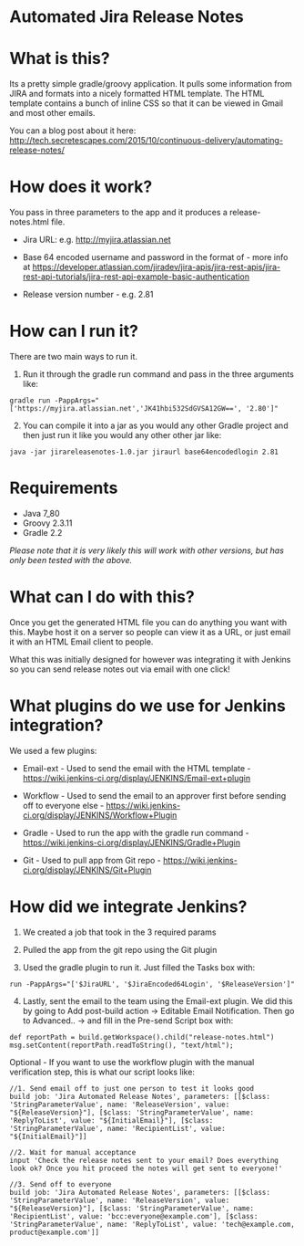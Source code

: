 # Automated Jira Release Notes

# What is this?

Its a pretty simple gradle/groovy application. It pulls some information from JIRA and formats into a nicely formatted HTML template. The HTML template contains a bunch of inline CSS so that it can be viewed in Gmail and most other emails.

You can a blog post about it here:
http://tech.secretescapes.com/2015/10/continuous-delivery/automating-release-notes/

# How does it work?

You pass in three parameters to the app and it produces a release-notes.html file.
* Jira URL: e.g. http://myjira.atlassian.net

* Base 64 encoded username and password in the format of <username password> - more info at https://developer.atlassian.com/jiradev/jira-apis/jira-rest-apis/jira-rest-api-tutorials/jira-rest-api-example-basic-authentication

* Release version number - e.g. 2.81

# How can I run it?

There are two main ways to run it.

1. Run it through the gradle run command and pass in the three arguments like:

```
gradle run -PappArgs="['https://myjira.atlassian.net','JK41hbi532SdGVSA12GW==', '2.80']"
```

2. You can compile it into a jar as you would any other Gradle project and then just run it like you would any other other jar like:
 
``` 
java -jar jirareleasenotes-1.0.jar jiraurl base64encodedlogin 2.81
```

# Requirements

* Java 7_80
* Groovy 2.3.11
* Gradle 2.2

*Please note that it is very likely this will work with other versions, but has only been tested with the above.*

# What can I do with this?

Once you get the generated HTML file you can do anything you want with this. Maybe host it on a server so people can view it as a URL, or just email it with an HTML Email client to people. 

What this was initially designed for however was integrating it with Jenkins so you can send release notes out via email with one click!

# What plugins do we use for Jenkins integration?

We used a few plugins:
* Email-ext - Used to send the email with the HTML template - https://wiki.jenkins-ci.org/display/JENKINS/Email-ext+plugin

* Workflow - Used to send the email to an approver first before sending off to everyone else - https://wiki.jenkins-ci.org/display/JENKINS/Workflow+Plugin
 
* Gradle - Used to run the app with the gradle run command - https://wiki.jenkins-ci.org/display/JENKINS/Gradle+Plugin

* Git - Used to pull app from Git repo - https://wiki.jenkins-ci.org/display/JENKINS/Git+Plugin 

# How did we integrate Jenkins?

1. We created a job that took in the 3 required params 

2. Pulled the app from the git repo using the Git plugin 

3. Used the gradle plugin to run it. Just filled the Tasks box with:
```
run -PappArgs="['$JiraURL', '$JiraEncoded64Login', '$ReleaseVersion']"

```

4. Lastly, sent the email to the team using the Email-ext plugin. We did this by going to Add post-build action -> Editable Email Notification. Then go to Advanced.. -> and fill in the Pre-send Script box with:
```
def reportPath = build.getWorkspace().child("release-notes.html")
msg.setContent(reportPath.readToString(), "text/html");
```

Optional - If you want to use the workflow plugin with the manual verification step, this is what our script looks like:
```
//1. Send email off to just one person to test it looks good
build job: 'Jira Automated Release Notes', parameters: [[$class: 'StringParameterValue', name: 'ReleaseVersion', value: "${ReleaseVersion}"], [$class: 'StringParameterValue', name: 'ReplyToList', value: "${InitialEmail}"], [$class: 'StringParameterValue', name: 'RecipientList', value: "${InitialEmail}"]]

//2. Wait for manual acceptance
input 'Check the release notes sent to your email? Does everything look ok? Once you hit proceed the notes will get sent to everyone!'

//3. Send off to everyone
build job: 'Jira Automated Release Notes', parameters: [[$class: 'StringParameterValue', name: 'ReleaseVersion', value: "${ReleaseVersion}"], [$class: 'StringParameterValue', name: 'RecipientList', value: 'bcc:everyone@example.com'], [$class: 'StringParameterValue', name: 'ReplyToList', value: 'tech@example.com, product@example.com']]
```
